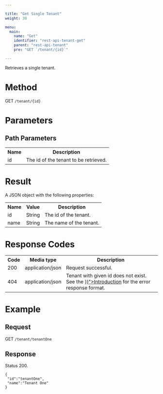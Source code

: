 ```yaml
---

title: "Get Single Tenant"
weight: 30

menu:
  main:
    name: "Get"
    identifier: "rest-api-tenant-get"
    parent: "rest-api-tenant"
    pre: "GET `/tenant/{id}`"

---
```



Retrieves a single tenant.


# Method

GET `/tenant/{id}`


# Parameters

## Path Parameters

<table class="table table-striped">
  <tr>
    <th>Name</th>
    <th>Description</th>
  </tr>
  <tr>
    <td>id</td>
    <td>The id of the tenant to be retrieved.</td>
  </tr>
</table>


# Result

A JSON object with the following properties:

<table class="table table-striped">
  <tr>
    <th>Name</th>
    <th>Value</th>
    <th>Description</th>
  </tr>
  <tr>
    <td>id</td>
    <td>String</td>
    <td>The id of the tenant.</td>
  </tr>
  <tr>
    <td>name</td>
    <td>String</td>
    <td>The name of the tenant.</td>
  </tr>
</table>


# Response Codes

<table class="table table-striped">
  <tr>
    <th>Code</th>
    <th>Media type</th>
    <th>Description</th>
  </tr>
  <tr>
    <td>200</td>
    <td>application/json</td>
    <td>Request successful.</td>
  </tr>
  <tr>
    <td>404</td>
    <td>application/json</td>
    <td>Tenant with given id does not exist. See the <a href="{{< ref "/reference/rest/overview/_index.md#error-handling" >}}">Introduction</a> for the error response format.</td>
  </tr>
</table>

# Example

## Request

GET `/tenant/tenantOne`

## Response

Status 200.

    {
     "id":"tenantOne",
     "name":"Tenant One"
    }
